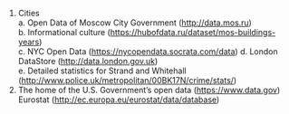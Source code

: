 1. Cities        
	a. Open Data of Moscow City Government (http://data.mos.ru)        
	b. Informational culture (https://hubofdata.ru/dataset/mos-buildings-years)         
	c. NYC Open Data (https://nycopendata.socrata.com/data)
	d. London DataStore (http://data.london.gov.uk)       
	e. Detailed statistics for Strand and Whitehall (http://www.police.uk/metropolitan/00BK17N/crime/stats/)       
2. The home of the U.S. Government’s open data (https://www.data.gov)       
Eurostat (http://ec.europa.eu/eurostat/data/database)        
